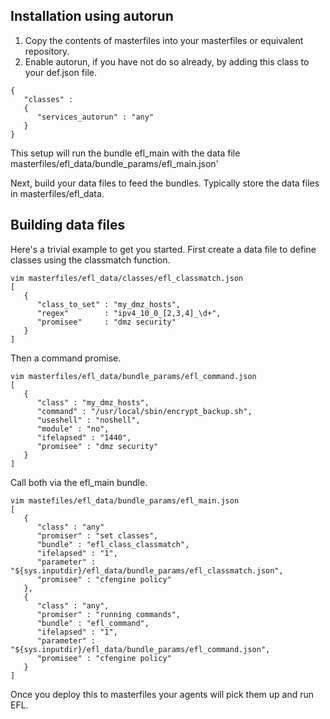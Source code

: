 ## Installation using autorun

1. Copy the contents of masterfiles into your masterfiles or equivalent repository.
1. Enable autorun, if you have not do so already, by adding this class to your def.json file.
```
{
   "classes" :
   {
      "services_autorun" : "any"
   }
}
```

This setup will run the bundle efl_main with the data file masterfiles/efl_data/bundle_params/efl_main.json'

Next, build your data files to feed the bundles. Typically store the data files in masterfiles/efl_data.

## Building data files

Here's a trivial example to get you started.  First create a data file to define classes using the classmatch function.
```
vim masterfiles/efl_data/classes/efl_classmatch.json
[
   {
      "class_to_set" : "my_dmz_hosts",
      "regex"        : "ipv4_10_0_[2,3,4]_\d+",
      "promisee"     : "dmz security"
   }
]
```

Then a command promise.
```
vim masterfiles/efl_data/bundle_params/efl_command.json
[
   {
      "class" : "my_dmz_hosts",
      "command" : "/usr/local/sbin/encrypt_backup.sh",
      "useshell" : "noshell",
      "module" : "no",
      "ifelapsed" : "1440",
      "promisee" : "dmz security"
   }
]
```

Call both via the efl_main bundle.
```
vim mastefiles/efl_data/bundle_params/efl_main.json
[
   {
      "class" : "any"
      "promiser" : "set classes",
      "bundle" : "efl_class_classmatch",
      "ifelapsed" : "1",
      "parameter" : "${sys.inputdir}/efl_data/bundle_params/efl_classmatch.json",
      "promisee" : "cfengine policy"
   },
   {
      "class" : "any",
      "promiser" : "running commands",
      "bundle" : "efl_command",
      "ifelapsed" : "1",
      "parameter" : "${sys.inputdir}/efl_data/bundle_params/efl_command.json",
      "promisee" : "cfengine policy"
   }
]
```

Once you deploy this to masterfiles your agents will pick them up and run EFL.

